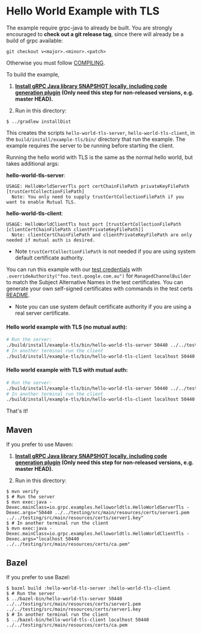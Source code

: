 Hello World Example with TLS
==============================================

The example require grpc-java to already be built. You are strongly encouraged
to **check out a git release tag**, since there will already be a build of grpc
available:
```
git checkout v<major>.<minor>.<patch>
```

Otherwise you must follow [COMPILING](../COMPILING.md).

To build the example,

1. **[Install gRPC Java library SNAPSHOT locally, including code generation plugin](../../COMPILING.md) (Only need this step for non-released versions, e.g. master HEAD).**

2. Run in this directory:
```
$ ../gradlew installDist
```

This creates the scripts `hello-world-tls-server`, `hello-world-tls-client`,
in the
`build/install/example-tls/bin/` directory that run the example. The
example requires the server to be running before starting the client.

Running the hello world with TLS is the same as the normal hello world, but takes additional args:

**hello-world-tls-server**:

```text
USAGE: HelloWorldServerTls port certChainFilePath privateKeyFilePath [trustCertCollectionFilePath]
  Note: You only need to supply trustCertCollectionFilePath if you want to enable Mutual TLS.
```

**hello-world-tls-client**:

```text
USAGE: HelloWorldClientTls host port [trustCertCollectionFilePath [clientCertChainFilePath clientPrivateKeyFilePath]]
  Note: clientCertChainFilePath and clientPrivateKeyFilePath are only needed if mutual auth is desired.
```
- Note `trustCertCollectionFilePath` is not needed if you are using system default certificate authority.

You can run this example with our [test credentials](../../testing/src/main/resources/certs) with 
`.overrideAuthority("foo.test.google.com.au")` for `ManagedChannelBuilder` to match the Subject Alternative Names
in the test certificates. You can generate your own self-signed certificates with commands in the test certs
[README](../../testing/src/main/resources/certs/README).

- Note you can use system default certificate authority if you are using a real server certificate.

#### Hello world example with TLS (no mutual auth):

```bash
# Run the server:
./build/install/example-tls/bin/hello-world-tls-server 50440 ../../testing/src/main/resources/certs/server1.pem ../../testing/src/main/resources/certs/server1.key
# In another terminal run the client
./build/install/example-tls/bin/hello-world-tls-client localhost 50440 ../../testing/src/main/resources/certs/ca.pem
```

#### Hello world example with TLS with mutual auth:

```bash
# Run the server:
./build/install/example-tls/bin/hello-world-tls-server 50440 ../../testing/src/main/resources/certs/server1.pem ../../testing/src/main/resources/certs/server1.key ../../testing/src/main/resources/certs/ca.pem
# In another terminal run the client
./build/install/example-tls/bin/hello-world-tls-client localhost 50440 ../../testing/src/main/resources/certs/ca.pem ../../testing/src/main/resources/certs/client.pem ../../testing/src/main/resources/certs/client.key
```

That's it!

## Maven

If you prefer to use Maven:

1. **[Install gRPC Java library SNAPSHOT locally, including code generation plugin](../../COMPILING.md) (Only need this step for non-released versions, e.g. master HEAD).**

2. Run in this directory:
```
$ mvn verify
$ # Run the server
$ mvn exec:java -Dexec.mainClass=io.grpc.examples.helloworldtls.HelloWorldServerTls -Dexec.args="50440 ../../testing/src/main/resources/certs/server1.pem ../../testing/src/main/resources/certs/server1.key"
$ # In another terminal run the client
$ mvn exec:java -Dexec.mainClass=io.grpc.examples.helloworldtls.HelloWorldClientTls -Dexec.args="localhost 50440 ../../testing/src/main/resources/certs/ca.pem"
```

## Bazel

If you prefer to use Bazel:
```
$ bazel build :hello-world-tls-server :hello-world-tls-client
$ # Run the server
$ ../bazel-bin/hello-world-tls-server 50440 ../../testing/src/main/resources/certs/server1.pem ../../testing/src/main/resources/certs/server1.key
$ # In another terminal run the client
$ ../bazel-bin/hello-world-tls-client localhost 50440 ../../testing/src/main/resources/certs/ca.pem
```
